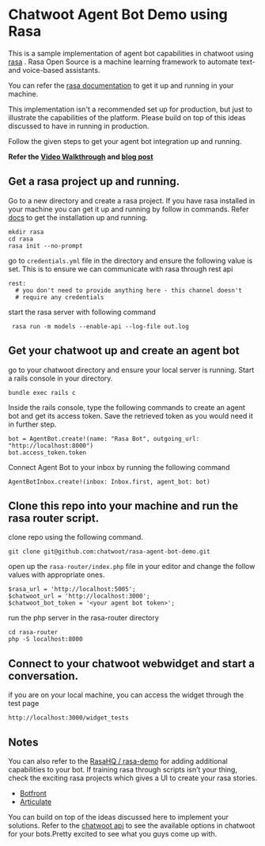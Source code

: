 
# Chatwoot Agent Bot Demo using Rasa

This is a sample implementation of agent bot capabilities in chatwoot using [rasa](https://rasa.com/) . Rasa Open Source is a machine learning framework to automate text- and voice-based assistants.

You can refer the [rasa documentation](https://rasa.com/docs/rasa/user-guide/installation/) to get it up and running in your machine. 

This implementation isn't a recommended set up for production, but just to illustrate the capabilities of the platform. Please build on top of this ideas discussed to have in running in production.



Follow the given steps to get your agent bot integration up and running. 

**Refer the [Video Walkthrough](https://youtube.com/watch?v=KE4nKgepO_k) and [blog post](https://www.chatwoot.com/blog/its-a-bot-story)**


## Get a rasa project up and running. 

Go to a new directory and create a rasa project. If you have rasa installed in your machine you can get it up and running by follow in commands.  Refer [docs](https://rasa.com/docs/rasa/user-guide/rasa-tutorial/) to get the installation up and running. 

```
mkdir rasa
cd rasa
rasa init --no-prompt
```

go to `credentials.yml` file in the directory and ensure the following value is set. This is to ensure we can communicate with rasa through rest api

```
rest:
  # you don't need to provide anything here - this channel doesn't
  # require any credentials
```

start the rasa server with following command

```
 rasa run -m models --enable-api --log-file out.log
```

##  Get your chatwoot up and create an agent bot

go to your chatwoot directory and ensure your local server is running.  Start a rails console in your directory.

```
bundle exec rails c
```

Inside the rails console, type the following commands to create an agent bot and get its access token. Save the retrieved token as you would need it in further step.

```
bot = AgentBot.create!(name: "Rasa Bot", outgoing_url: "http://localhost:8000")
bot.access_token.token
```

Connect Agent Bot to your inbox by running the following command

```
AgentBotInbox.create!(inbox: Inbox.first, agent_bot: bot)
```

## Clone this repo into your machine and run the rasa router script. 

clone repo using the following command. 

```
git clone git@github.com:chatwoot/rasa-agent-bot-demo.git
```

open up the `rasa-router/index.php` file in your editor and change the follow values with appropriate ones. 

```
$rasa_url = 'http://localhost:5005';
$chatwoot_url = 'http://localhost:3000';
$chatwoot_bot_token = '<your agent bot token>';
```

run the php server  in the rasa-router directory

```
cd rasa-router
php -S localhost:8000
```

## Connect to your chatwoot webwidget and start a conversation. 

if you are on your local machine, you can access the widget through the test page

```
http://localhost:3000/widget_tests
```

## Notes 

You can also refer to the  [RasaHQ / rasa-demo](https://github.com/RasaHQ/rasa-demo) for adding additional capabilities to your bot. If training rasa through scripts isn’t your thing, check the exciting rasa projects which gives a UI to create your rasa stories. 
- [Botfront](https://github.com/botfront/botfront)
- [Articulate](https://github.com/samtecspg/articulate)

You can build on top of the ideas discussed here to implement your solutions. Refer to the [chatwoot api](https://www.chatwoot.com/developers/api/) to see the available options in chatwoot for your bots.Pretty excited to see what you guys come up with. 
